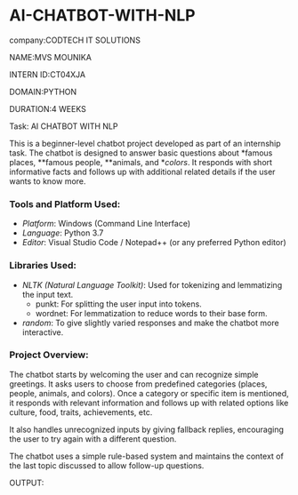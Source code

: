 # AI-CHATBOT-WITH-NLP
company:CODTECH IT SOLUTIONS

NAME:MVS MOUNIKA

INTERN ID:CT04XJA

DOMAIN:PYTHON 

DURATION:4 WEEKS

Task: AI CHATBOT WITH NLP

This is a beginner-level chatbot project developed as part of an internship task. The chatbot is designed to answer basic questions about *famous places, **famous people, **animals, and **colors*. It responds with short informative facts and follows up with additional related details if the user wants to know more.

### Tools and Platform Used:
- *Platform*: Windows (Command Line Interface)
- *Language*: Python 3.7
- *Editor*: Visual Studio Code / Notepad++ (or any preferred Python editor)

### Libraries Used:
- *NLTK (Natural Language Toolkit)*: Used for tokenizing and lemmatizing the input text.
  - punkt: For splitting the user input into tokens.
  - wordnet: For lemmatization to reduce words to their base form.
- *random*: To give slightly varied responses and make the chatbot more interactive.

### Project Overview:
The chatbot starts by welcoming the user and can recognize simple greetings. It asks users to choose from predefined categories (places, people, animals, and colors). Once a category or specific item is mentioned, it responds with relevant information and follows up with related options like culture, food, traits, achievements, etc.

It also handles unrecognized inputs by giving fallback replies, encouraging the user to try again with a different question.

The chatbot uses a simple rule-based system and maintains the context of the last topic discussed to allow follow-up questions.

OUTPUT:
